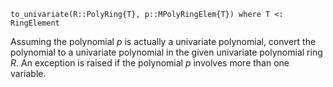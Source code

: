 ```
to_univariate(R::PolyRing{T}, p::MPolyRingElem{T}) where T <: RingElement
```

Assuming the polynomial $p$ is actually a univariate polynomial, convert the polynomial to a univariate polynomial in the given univariate polynomial ring $R$. An exception is raised if the polynomial $p$ involves more than one variable.
